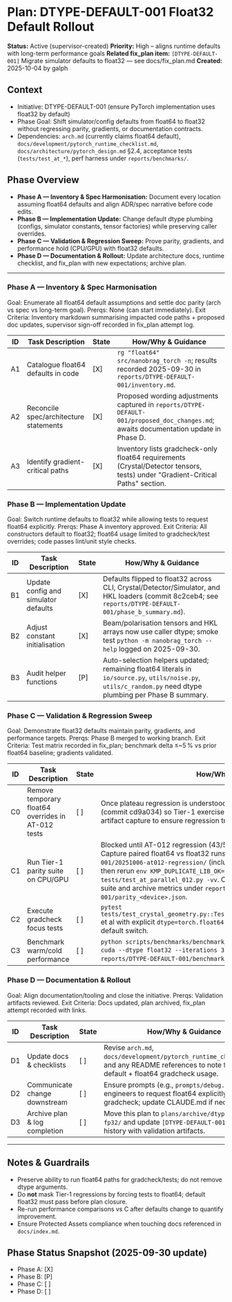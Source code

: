 # Plan: DTYPE-DEFAULT-001 Float32 Default Rollout

**Status:** Active (supervisor-created)
**Priority:** High – aligns runtime defaults with long-term performance goals
**Related fix_plan item:** `[DTYPE-DEFAULT-001]` Migrate simulator defaults to float32 — see docs/fix_plan.md
**Created:** 2025-10-04 by galph

## Context
- Initiative: DTYPE-DEFAULT-001 (ensure PyTorch implementation uses float32 by default)
- Phase Goal: Shift simulator/config defaults from float64 to float32 without regressing parity, gradients, or documentation contracts.
- Dependencies: `arch.md` (currently claims float64 default), `docs/development/pytorch_runtime_checklist.md`, `docs/architecture/pytorch_design.md` §2.4, acceptance tests (`tests/test_at_*`), perf harness under `reports/benchmarks/`.

## Phase Overview
- **Phase A — Inventory & Spec Harmonisation:** Document every location assuming float64 defaults and align ADR/spec narrative before code edits.
- **Phase B — Implementation Update:** Change default dtype plumbing (configs, simulator constants, tensor factories) while preserving caller overrides.
- **Phase C — Validation & Regression Sweep:** Prove parity, gradients, and performance hold (CPU/GPU) with float32 defaults.
- **Phase D — Documentation & Rollout:** Update architecture docs, runtime checklist, and fix_plan with new expectations; archive plan.

---

### Phase A — Inventory & Spec Harmonisation
Goal: Enumerate all float64 default assumptions and settle doc parity (arch vs spec vs long-term goal).
Prerqs: None (can start immediately).
Exit Criteria: Inventory markdown summarising impacted code paths + proposed doc updates, supervisor sign-off recorded in fix_plan attempt log.

| ID | Task Description | State | How/Why & Guidance |
| --- | --- | --- | --- |
| A1 | Catalogue float64 defaults in code | [X] | `rg "float64" src/nanobrag_torch -n`; results recorded 2025-09-30 in `reports/DTYPE-DEFAULT-001/inventory.md`. |
| A2 | Reconcile spec/architecture statements | [X] | Proposed wording adjustments captured in `reports/DTYPE-DEFAULT-001/proposed_doc_changes.md`; awaits documentation update in Phase D. |
| A3 | Identify gradient-critical paths | [X] | Inventory lists gradcheck-only float64 requirements (Crystal/Detector tensors, tests) under "Gradient-Critical Paths" section. |

### Phase B — Implementation Update
Goal: Switch runtime defaults to float32 while allowing tests to request float64 explicitly.
Prerqs: Phase A inventory approved.
Exit Criteria: All constructors default to float32; float64 usage limited to gradcheck/test overrides; code passes lint/unit style checks.

| ID | Task Description | State | How/Why & Guidance |
| --- | --- | --- | --- |
| B1 | Update config and simulator defaults | [X] | Defaults flipped to float32 across CLI, Crystal/Detector/Simulator, and HKL loaders (commit 8c2ceb4; see `reports/DTYPE-DEFAULT-001/phase_b_summary.md`). |
| B2 | Adjust constant initialisation | [X] | Beam/polarisation tensors and HKL arrays now use caller dtype; smoke test `python -m nanobrag_torch --help` logged on 2025-09-30. |
| B3 | Audit helper functions | [P] | Auto-selection helpers updated; remaining float64 literals in `io/source.py`, `utils/noise.py`, `utils/c_random.py` need dtype plumbing per Phase B summary. |

### Phase C — Validation & Regression Sweep
Goal: Demonstrate float32 defaults maintain parity, gradients, and performance targets.
Prerqs: Phase B merged to working branch.
Exit Criteria: Test matrix recorded in fix_plan; benchmark delta ≤~5 % vs prior float64 baseline; gradients validated.

| ID | Task Description | State | How/Why & Guidance |
| --- | --- | --- | --- |
| C0 | Remove temporary float64 overrides in AT-012 tests | [ ] | Once plateau regression is understood, drop `dtype=torch.float64` overrides (commit cd9a034) so Tier-1 exercises default float32. Track removal alongside artifact capture to ensure regression truly resolved. |
| C1 | Run Tier-1 parity suite on CPU/GPU | [ ] | Blocked until AT-012 regression (43/50 peaks in float32 native path) is resolved. Capture paired float64 vs float32 runs under `reports/DTYPE-DEFAULT-001/20251006-at012-regression/` (include plateau pixel dumps and peak tables), then rerun `env KMP_DUPLICATE_LIB_OK=TRUE NB_RUN_PARALLEL=1 pytest tests/test_at_parallel_012.py -vv`. Once AT-012 passes, expand to the full suite and archive metrics under `reports/DTYPE-DEFAULT-001/parity_<device>.json`. |
| C2 | Execute gradcheck focus tests | [ ] | `pytest tests/test_crystal_geometry.py::TestMetricDuality::test_metric_duality_grad` et al with explicit `dtype=torch.float64` to verify opt-in precision still works post-default switch. |
| C3 | Benchmark warm/cold performance | [ ] | `python scripts/benchmarks/benchmark_detailed.py --sizes 256,512 --device cuda --dtype float32 --iterations 3`; compare to float64 baselines and store in `reports/DTYPE-DEFAULT-001/benchmarks/`. |

### Phase D — Documentation & Rollout
Goal: Align documentation/tooling and close the initiative.
Prerqs: Validation artifacts reviewed.
Exit Criteria: Docs updated, plan archived, fix_plan attempt recorded with links.

| ID | Task Description | State | How/Why & Guidance |
| --- | --- | --- | --- |
| D1 | Update docs & checklists | [ ] | Revise `arch.md`, `docs/development/pytorch_runtime_checklist.md`, and any README references to note float32 default + float64 gradcheck usage. |
| D2 | Communicate change downstream | [ ] | Ensure prompts (e.g., `prompts/debug.md`) remind engineers to request float64 explicitly for gradcheck; update CLAUDE.md if necessary. |
| D3 | Archive plan & log completion | [ ] | Move this plan to `plans/archive/dtype-default-fp32/` and update `[DTYPE-DEFAULT-001]` attempts history with validation artifacts. |

---

## Notes & Guardrails
- Preserve ability to run float64 paths for gradcheck/tests; do not remove dtype arguments.
- Do **not** mask Tier-1 regressions by forcing tests to float64; default float32 must pass before plan closure.
- Re-run performance comparisons vs C after defaults change to quantify improvement.
- Ensure Protected Assets compliance when touching docs referenced in `docs/index.md`.

## Phase Status Snapshot (2025-09-30 update)
- Phase A: [X]
- Phase B: [P]
- Phase C: [ ]
- Phase D: [ ]
